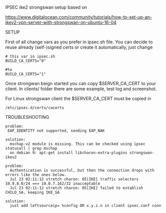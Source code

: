 IPSEC ike2 strongswan setup based on 

https://www.digitalocean.com/community/tutorials/how-to-set-up-an-ikev2-vpn-server-with-strongswan-on-ubuntu-16-04

SETUP

First of all change vars as you prefer in ipsec.sh file.
You can decide to reuse already (self-)signed certs or create it automatically, just
change 

````
# this var in ipsec.sh
BUILD_CA_CERTS="0"

#to
BUILD_CA_CERTS="1"
````

Once strongwan beign started you can copy $SERVER_CA_CERT to your client.
In clients/ folder there are some example, test log and screenshot.

For Linux strongswan client the $SERVER_CA_CERT must be copied in

````
/etc/ipsec.d/certs/cacerts
````


TROUBLESHOOTING

````
problem:
 EAP_IDENTITY not supported, sending EAP_NAK
 
solution:
  mschap-v2 module is missing. This can be checked using ipsec statusall | grep mschap
  on debian 9: apt-get install libcharon-extra-plugins strongswan-ikev2

````

````
problem:
  Authentication is successful, but then the connection drops with errors like the ones below.
  Jul 23 02:11:12 stretch charon: 05[IKE] traffic selectors 10.9.8.0/24 === 10.0.7.162/32 inacceptable
  Jul 23 02:11:12 stretch charon: 05[IKE] failed to establish CHILD_SA, keeping IKE_SA

solution:
  just add leftsourceip= %config OR x.y.z.n in client ipsec.conf conn
````

